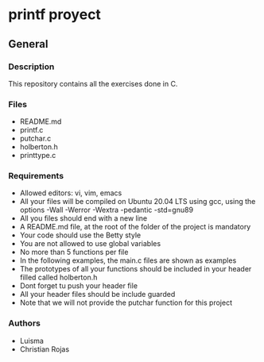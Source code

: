 # printf proyect

## General 

### Description
This repository contains all the exercises done in C.

### Files

* README.md
* printf.c
* putchar.c
* holberton.h
* printtype.c

### Requirements

* Allowed editors: vi, vim, emacs
* All your files will be compiled on Ubuntu 20.04 LTS using gcc, using
  the options -Wall -Werror -Wextra -pedantic -std=gnu89
* All you files should end with a new line
* A README.md file, at the root of the folder of the project is mandatory
* Your code should use the Betty style
* You are not allowed to use global variables
* No more than 5 functions per file
* In the following examples, the main.c files are shown as examples
* The prototypes of all your functions should be included in your header
  filled called holberton.h
* Dont forget tu push your header file
* All your header files should be include guarded
* Note that we will not provide the putchar function for this project

### Authors

* Luisma
* Christian Rojas
